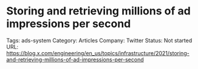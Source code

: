# Storing and retrieving millions of ad impressions per second

Tags: ads-system
Category: Articles
Company: Twitter
Status: Not started
URL: https://blog.x.com/engineering/en_us/topics/infrastructure/2021/storing-and-retrieving-millions-of-ad-impressions-per-second